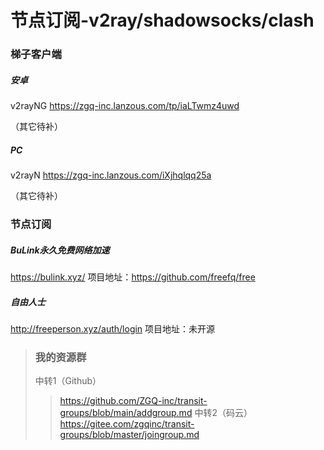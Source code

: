 # 节点订阅-v2ray/shadowsocks/clash

### 梯子客户端

##### 安卓

v2rayNG
https://zgq-inc.lanzous.com/tp/iaLTwmz4uwd

（其它待补）

##### PC

v2rayN
https://zgq-inc.lanzous.com/iXjhqlqq25a

（其它待补）



### 节点订阅

##### BuLink永久免费网络加速

https://bulink.xyz/
项目地址：https://github.com/freefq/free

##### 自由人士

http://freeperson.xyz/auth/login
项目地址：未开源

> ### 我的资源群
>
> 中转1（Github）
>> https://github.com/ZGQ-inc/transit-groups/blob/main/addgroup.md
> 中转2（码云）
>> https://gitee.com/zgqinc/transit-groups/blob/master/joingroup.md
